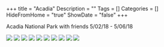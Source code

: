 +++
title = "Acadia"
Description = ""
Tags = []
Categories = []
HideFromHome = "true"
ShowDate = "false"
+++

Acadia National Park with friends 5/02/18 - 5/06/18

<img src="/photos/acadia-pics/0.jpg">

<img src="/photos/acadia-pics/a.jpg">

<img src="/photos/acadia-pics/b.jpg">

<img src="/photos/acadia-pics/c.jpg">

<img src="/photos/acadia-pics/d.jpg">

<img src="/photos/acadia-pics/e.jpg">

<img src="/photos/acadia-pics/f.jpg">

<img src="/photos/acadia-pics/g.jpg">

<img src="/photos/acadia-pics/h.jpg">

<img src="/photos/acadia-pics/i.jpg">
